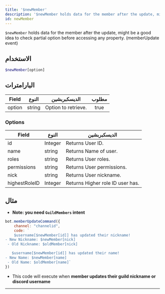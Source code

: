 ```yaml
---
title: '$newMember'
description: '$newMember holds data for the member after the update, might be a good idea to check partial option before accessing any property. (memberUpdate event)'
id: newMember
---
```


`$newMember` holds data for the member after the update, might be a good idea to check partial option before accessing any property. (memberUpdate event)

## الاستخدام

```php
$newMember[option]
```

## البارامترات

| Field  | النوع  | الديسكبربشين        | مطلوب |
| ------ | ------ | ------------------- |:-----:|
| option | string | Option to retrieve. | true  |

### Options

| Field         | النوع   | الديسكبربشين                     |
| ------------- | ------- | -------------------------------- |
| id            | Integer | Returns User ID.                 |
| name          | string  | Returns Name of user.            |
| roles         | string  | Returns User roles.              |
| permissions   | string  | Returns User permissions.        |
| nick          | string  | Returns User nickname.           |
| highestRoleID | Integer | Returns Higher role ID user has. |

## مثال
- **Note: you need `GuildMembers` intent**

```js
bot.memberUpdateCommand({
    channel: "channelid",
    code: `
    $username[$newMember[id]] has updated their nickname!
- New Nickname: $newMember[nick]
 - Old Nickname: $oldMember[nick]

   $username[$newMember[id]] has updated their name!
- New Name: $newMember[name]
 - Old Name: $oldMember[name]`
})
```
- This code will execute when __member updates their guild nickname or discord username__

---